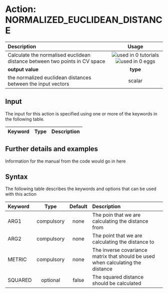 # Action: NORMALIZED_EUCLIDEAN_DISTANCE

| Description    | Usage |
|:--------|:--------:|
| Calculate the normalised euclidean distance between two points in CV space | ![used in 0 tutorials](https://img.shields.io/badge/tutorials-0-red.svg)![used in 0 eggs](https://img.shields.io/badge/nest-0-red.svg)|
 | **output value** | **type** |
| the normalized euclidean distances between the input vectors | scalar |

## Input

The input for this action is specified using one or more of the keywords in the following table.

| Keyword |  Type | Description |
|:--------|:------:|:-----------|


## Further details and examples 
Information for the manual from the code would go in here 
## Syntax 
The following table describes the keywords and options that can be used with this action 

| Keyword | Type | Default | Description |
|:-------|:----:|:-------:|:-----------|
| ARG1 | compulsory | none | The poin that we are calculating the distance from |
| ARG2 | compulsory | none | The point that we are calculating the distance to |
| METRIC | compulsory | none | The inverse covariance matrix that should be used when calculating the distance |
| SQUARED | optional | false |  The squared distance should be calculated |
